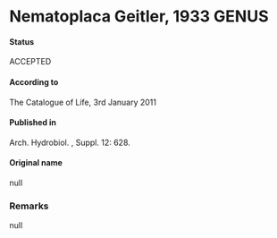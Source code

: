 Nematoplaca Geitler, 1933 GENUS
=======

#### Status
ACCEPTED

#### According to
The Catalogue of Life, 3rd January 2011

#### Published in
Arch. Hydrobiol. , Suppl. 12: 628.

#### Original name
null

### Remarks
null